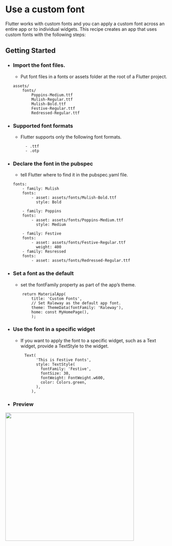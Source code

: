 # Use a custom font

Flutter works with custom fonts and you can apply a custom font across an entire app or to individual widgets. This recipe creates an app that uses custom fonts with the following steps:

## Getting Started

- ### Import the font files.
 
  -  Put font files in a fonts or assets folder at the root of a Flutter project.
    ```
    assets/
        fonts/
            Poppins-Medium.ttf
            Mulish-Regular.ttf
            Mulish-Bold.ttf
            Festive-Regular.ttf
            Redressed-Regular.ttf
    ```

- ### Supported font formats
 
  - Flutter supports only the following font formats.
    ```
      - .ttf
      - .otp
    ```
- ### Declare the font in the pubspec
 
  -  tell Flutter where to find it in the pubspec.yaml file.
    ```
    fonts:
        - family: Mulish
        fonts:
            - asset: assets/fonts/Mulish-Bold.ttf
              style: Bold

        - family: Poppins
        fonts:
            - asset: assets/fonts/Poppins-Medium.ttf
              style: Medium

        - family: Festive
        fonts:
            - asset: assets/fonts/Festive-Regular.ttf
              weight: 400
        - family: Resressed
        fonts:
            - asset: assets/fonts/Redressed-Regular.ttf
    
    ```
- ### Set a font as the default
 
  -  set the fontFamily property as part of the app’s theme.
    ```
        return MaterialApp(
            title: 'Custom Fonts',
            // Set Raleway as the default app font.
            theme: ThemeData(fontFamily: 'Raleway'),
            home: const MyHomePage(),
            );
    ```   
- ### Use the font in a specific widget
 
  -  If you want to apply the font to a specific widget, such as a Text widget, provide a TextStyle to the widget.
    ```
         Text(
              'This is Festive Fonts',
              style: TextStyle(
                fontFamily: 'Festive',
                fontSize: 30,
                fontWeight: FontWeight.w600,
                color: Colors.green,
              ),
            ),
    ```    

- ### Preview
<img src="https://user-images.githubusercontent.com/82768399/153956274-26c083b4-e6fc-4e7c-b2be-ac0bfd3b67d2.png" width="400" >